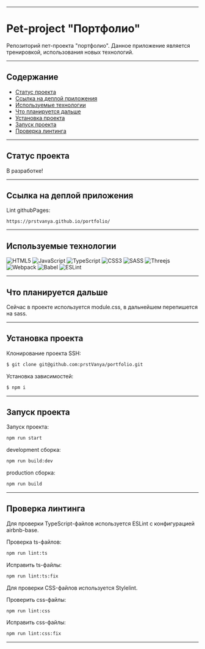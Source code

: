 ____
# Pet-project "Портфолио"
Репозиторий пет-проекта "портфолио". Данное приложение является тренировкой, использования новых технологий. 

____

## Содержание
- [Статус проекта](#статус-проекта)
- [Ссылка на деплой приложения](#ссылка-на-деплой-приложения)
- [Используемые технологии](#используемые-технологии)
- [Что планируется дальше](#что-планируется-дальше)
- [Установка проекта](#установка-проекта)
- [Запуск проекта](#запуск-проекта)
- [Проверка линтинга](#проверка-линтинга)
___

## Статус проекта
В разработке!
___

## Ссылка на деплой приложения
Lint githubPages: 
```
https://prstvanya.github.io/portfolio/
```
___

## Используемые технологии
![HTML5](https://img.shields.io/badge/html5-%23E34F26.svg?style=for-the-badge&logo=html5&logoColor=white)
![JavaScript](https://img.shields.io/badge/javascript-%23323330.svg?style=for-the-badge&logo=javascript&logoColor=%23F7DF1E)
![TypeScript](https://img.shields.io/badge/typescript-%23007ACC.svg?style=for-the-badge&logo=typescript&logoColor=white)
![CSS3](https://img.shields.io/badge/css3-%231572B6.svg?style=for-the-badge&logo=css3&logoColor=white)
![SASS](https://img.shields.io/badge/SASS-hotpink.svg?style=for-the-badge&logo=SASS&logoColor=white)
![Threejs](https://img.shields.io/badge/threejs-black?style=for-the-badge&logo=three.js&logoColor=white)
![Webpack](https://img.shields.io/badge/webpack-%238DD6F9.svg?style=for-the-badge&logo=webpack&logoColor=black)
![Babel](https://img.shields.io/badge/Babel-F9DC3e?style=for-the-badge&logo=babel&logoColor=black)
![ESLint](https://img.shields.io/badge/ESLint-4B3263?style=for-the-badge&logo=eslint&logoColor=white)
____

## Что планируется дальше
Сейчас в проекте используется module.css, в дальнейшем перепишется на sass. 
____

## Установка проекта
Клонирование проекта SSH:
```sh
$ git clone git@github.com:prstVanya/portfolio.git
```

Установка зависимостей:
```sh
$ npm i
```
___

## Запуск проекта
Запуск проекта:
```sh
npm run start
```

development сборка:
```sh
npm run build:dev
```

production сборка: 
```sh
npm run build
```
____

## Проверка линтинга
Для проверки TypeScript-файлов используется ESLint с конфигурацией airbnb-base.

Проверка ts-файлов:
```sh
npm run lint:ts
```

Исправить ts-файлы:
```sh
npm run lint:ts:fix
```

Для проверки CSS-файлов используется Stylelint.

Проверить css-файлы:
```sh
npm run lint:css
```

Исправить css-файлы:
```sh
npm run lint:css:fix
```
___